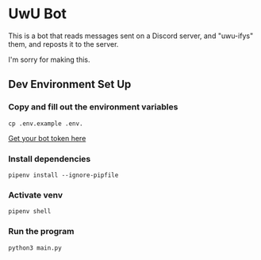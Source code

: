 # UwU Bot

This is a bot that reads messages sent on a Discord server, and "uwu-ifys" them, and reposts it to the server.

I'm sorry for making this.

## Dev Environment Set Up


### Copy and fill out the environment variables
`cp .env.example .env.`

[Get your bot token here](https://discord.com/developers/applications)


### Install dependencies

`pipenv install --ignore-pipfile`


### Activate venv

`pipenv shell`

### Run the program

`python3 main.py`
